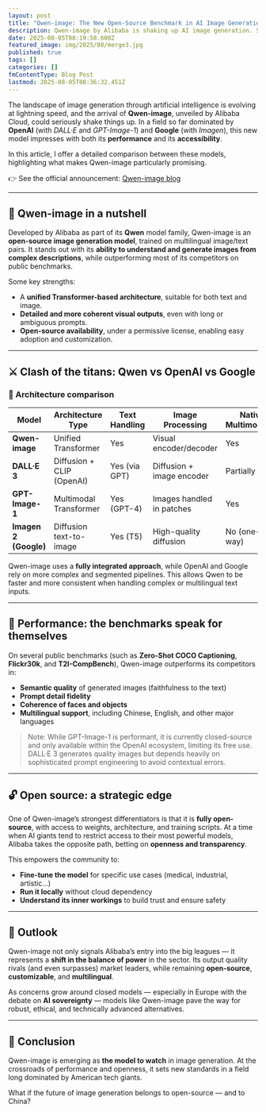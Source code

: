 ```yaml
---
layout: post
title: "Qwen-image: The New Open-Source Benchmark in AI Image Generation?"
description: Qwen-image by Alibaba is shaking up AI image generation. See how it compares to DALL·E, GPT-Image-1 and Google's Imagen — architecture, benchmarks, and why open-source matters.
date: 2025-08-05T08:19:58.600Z
featured_image: img/2025/08/merge3.jpg
published: true
tags: []
categories: []
fmContentType: Blog Post
lastmod: 2025-08-05T08:36:32.451Z
---
```


The landscape of image generation through artificial intelligence is evolving at lightning speed, and the arrival of **Qwen-image**, unveiled by Alibaba Cloud, could seriously shake things up. In a field so far dominated by **OpenAI** (with *DALL·E* and *GPT-Image-1*) and **Google** (with *Imagen*), this new model impresses with both its **performance** and its **accessibility**.

In this article, I offer a detailed comparison between these models, highlighting what makes Qwen-image particularly promising.

👉 See the official announcement: [Qwen-image blog](https://qwenlm.github.io/blog/qwen-image/)

---

## 📸 Qwen-image in a nutshell

Developed by Alibaba as part of its **Qwen** model family, Qwen-image is an **open-source image generation model**, trained on multilingual image/text pairs. It stands out with its **ability to understand and generate images from complex descriptions**, while outperforming most of its competitors on public benchmarks.

Some key strengths:

- A **unified Transformer-based architecture**, suitable for both text and image.
- **Detailed and more coherent visual outputs**, even with long or ambiguous prompts.
- **Open-source availability**, under a permissive license, enabling easy adoption and customization.

---

## ⚔️ Clash of the titans: Qwen vs OpenAI vs Google

### 🧠 Architecture comparison

| Model               | Architecture Type         | Text Handling        | Image Processing              | Native Multimodality |
|---------------------|---------------------------|----------------------|-------------------------------|----------------------|
| **Qwen-image**      | Unified Transformer       | Yes                  | Visual encoder/decoder        | Yes                  |
| **DALL·E 3**        | Diffusion + CLIP (OpenAI) | Yes (via GPT)        | Diffusion + image encoder     | Partially            |
| **GPT-Image-1**     | Multimodal Transformer    | Yes (GPT-4)          | Images handled in patches     | Yes                  |
| **Imagen 2 (Google)** | Diffusion text-to-image | Yes (T5)             | High-quality diffusion         | No (one-way)         |

Qwen-image uses a **fully integrated approach**, while OpenAI and Google rely on more complex and segmented pipelines. This allows Qwen to be faster and more consistent when handling complex or multilingual text inputs.

---

## 🧪 Performance: the benchmarks speak for themselves

On several public benchmarks (such as **Zero-Shot COCO Captioning**, **Flickr30k**, and **T2I-CompBench**), Qwen-image outperforms its competitors in:

- **Semantic quality** of generated images (faithfulness to the text)
- **Prompt detail fidelity**
- **Coherence of faces and objects**
- **Multilingual support**, including Chinese, English, and other major languages

> Note: While GPT-Image-1 is performant, it is currently closed-source and only available within the OpenAI ecosystem, limiting its free use. DALL·E 3 generates quality images but depends heavily on sophisticated prompt engineering to avoid contextual errors.

---

## 🔓 Open source: a strategic edge

One of Qwen-image’s strongest differentiators is that it is **fully open-source**, with access to weights, architecture, and training scripts. At a time when AI giants tend to restrict access to their most powerful models, Alibaba takes the opposite path, betting on **openness and transparency**.

This empowers the community to:

- **Fine-tune the model** for specific use cases (medical, industrial, artistic…)
- **Run it locally** without cloud dependency
- **Understand its inner workings** to build trust and ensure safety

---

## 🧭 Outlook

Qwen-image not only signals Alibaba’s entry into the big leagues — it represents a **shift in the balance of power** in the sector. Its output quality rivals (and even surpasses) market leaders, while remaining **open-source**, **customizable**, and **multilingual**.

As concerns grow around closed models — especially in Europe with the debate on **AI sovereignty** — models like Qwen-image pave the way for robust, ethical, and technically advanced alternatives.

---

## 🚀 Conclusion

Qwen-image is emerging as **the model to watch** in image generation. At the crossroads of performance and openness, it sets new standards in a field long dominated by American tech giants.

What if the future of image generation belongs to open-source — and to China?
